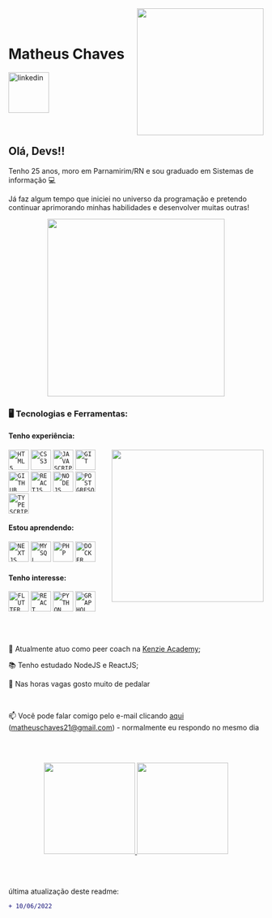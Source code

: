 <img align="right" height="250px" style="margin-left:20px" src="https://i.ibb.co/kMY7Sxb/Avatar-Hello.png">

</br>
</br>

<div dsplay="inline-block">
 
 <h1 align="left">Matheus Chaves</h1>
  <a href="https://www.linkedin.com/in/dev-matheus-chaves">
    <img width="80px" src="https://i.ibb.co/RyZx12b/linkedin.png" alt="linkedin" style="vertical-align:top;">
  </a>
</div>





</br>
</br>

## Olá, Devs!!

Tenho 25 anos, moro em Parnamirim/RN e sou graduado em Sistemas de informação :computer:

Já faz algum tempo que iniciei no universo da programação e pretendo continuar aprimorando minhas habilidades e desenvolver muitas outras!

<p align="center">
  <img src="https://super.abril.com.br/wp-content/uploads/2016/09/super_imggato_digitando_0.gif" width="350">
</p>

### 🖥️ Tecnologias e Ferramentas:
#### Tenho experiência:
<img width="300px" align="right" src="https://i.ibb.co/V2Kb1LP/Avatar-Point-Right.png">
<code><img width="40px" src="https://cdn.jsdelivr.net/gh/devicons/devicon/icons/html5/html5-original-wordmark.svg" title = "HTML5"/></code>
<code><img width="40px" src="https://cdn.jsdelivr.net/gh/devicons/devicon/icons/css3/css3-original-wordmark.svg" title = "CSS3"/></code>
<code><img width="40px" src="https://cdn.jsdelivr.net/gh/devicons/devicon/icons/javascript/javascript-original.svg" title = "JAVASCRIPT"/></code>
<code><img width="40px" src="https://cdn.jsdelivr.net/gh/devicons/devicon/icons/git/git-original.svg" title = "GIT"/></code>
<code><img width="40px" src="https://cdn.jsdelivr.net/gh/devicons/devicon/icons/github/github-original.svg" title = "GITHUB"/></code>
<code><img width="40px" src="https://cdn.jsdelivr.net/gh/devicons/devicon/icons/react/react-original.svg" title = "REACTJS"/></code>
<code><img width="40px" src="https://cdn.jsdelivr.net/gh/devicons/devicon/icons/nodejs/nodejs-original.svg" title = "NODEJS"/></code>
<code><img width="40px" src="https://cdn.jsdelivr.net/gh/devicons/devicon/icons/postgresql/postgresql-original.svg" title = "POSTGRESQL"/></code>
<code><img width="40px" src="https://cdn.jsdelivr.net/gh/devicons/devicon/icons/typescript/typescript-original.svg" title = "TYPESCRIPT"/></code>

#### Estou aprendendo:
<code><img width="40px" src="https://cdn.jsdelivr.net/gh/devicons/devicon/icons/nextjs/nextjs-original.svg" title = "NEXTJS"/></code>
<code><img width="40px" src="https://cdn.jsdelivr.net/gh/devicons/devicon/icons/mysql/mysql-original.svg" title = "MYSQL"/></code>
<code><img width="40px" src="https://cdn.jsdelivr.net/gh/devicons/devicon/icons/php/php-original.svg" title = "PHP"/></code>
<code><img width="40px" src="https://cdn.jsdelivr.net/gh/devicons/devicon/icons/docker/docker-original.svg" title = "DOCKER"/></code>

#### Tenho interesse:
<code><img width="40px" src="https://cdn.jsdelivr.net/gh/devicons/devicon/icons/flutter/flutter-original.svg" title = "FLUTTER"/></code>
<code><img width="40px" src="https://cdn.jsdelivr.net/gh/devicons/devicon/icons/react/react-original.svg" title = "REACT NATIVE"/></code>
<code><img width="40px" src="https://cdn.jsdelivr.net/gh/devicons/devicon/icons/python/python-original.svg" title = "PYTHON"/></code>
<code><img width="40px" src="https://cdn.jsdelivr.net/gh/devicons/devicon/icons/graphql/graphql-plain.svg" title = "GRAPHQL"/></code>

</br>
</br>
<div display="inline-block">
 <p align="left">🔭 Atualmente atuo como peer coach na <a href="https://kenzie.com.br/">Kenzie Academy</a>;</p>
 <p align="left">📚 Tenho estudado NodeJS e ReactJS;</p>
 <p align="left">🚴 Nas horas vagas gosto muito de pedalar</p>
</div>



</br>

📫 Você pode falar comigo pelo e-mail clicando <a href="mailto:matheuschaves21@gmail.com">aqui</a> (matheuschaves21@gmail.com) - normalmente eu respondo no mesmo dia

</br>

##
<p align="center">
<a href="https://github.com/matheuschvs">
<img height="180em" src="https://github-readme-stats.vercel.app/api/top-langs/?username=matheuschvs&layout=compact&langs_count=7&theme=dracula"/>
<img height="180em" src="https://github-readme-stats.vercel.app/api?username=matheuschvs&show_icons=true&theme=dracula&include_all_commits=true&count_private=true"/>
</a>
</p>


</br>
</br>


<p align="left">última atualização deste readme:</p>


```diff
+ 10/06/2022
```
